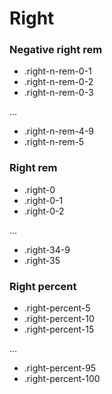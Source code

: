 # Right

### Negative right rem

- .right-n-rem-0-1
- .right-n-rem-0-2
- .right-n-rem-0-3

...

- .right-n-rem-4-9
- .right-n-rem-5

### Right rem

- .right-0
- .right-0-1
- .right-0-2

...

- .right-34-9
- .right-35

### Right percent

- .right-percent-5
- .right-percent-10
- .right-percent-15

...

- .right-percent-95
- .right-percent-100
